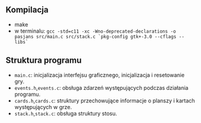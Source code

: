 ## Kompilacja
- make
- w terminalu: `` gcc -std=c11 -xc -Wno-deprecated-declarations -o pasjans src/main.c src/stack.c `pkg-config gtk+-3.0 --cflags --libs` ``

## Struktura programu 
- `main.c`: inicjalizacja interfejsu graficznego, inicjalizacja i resetowanie gry.
- `events.h`,`events.c`: obsługa zdarzeń występujących podczas działania programu.
- `cards.h`,`cards.c`: struktury przechowujące informacje o planszy i kartach występujących w grze.
- `stack.h`,`stack.c`: obsługa struktury stosu.
